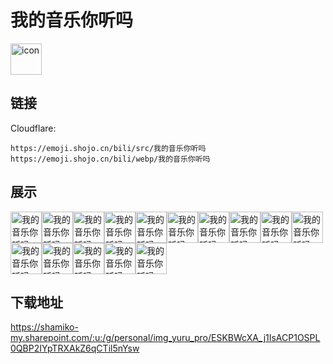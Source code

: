 # 我的音乐你听吗
<img src="https://emoji.shojo.cn/bili/src/我的音乐你听吗/icon.png" width="50" height="50" alt="icon">

## 链接
Cloudflare:
```
https://emoji.shojo.cn/bili/src/我的音乐你听吗
https://emoji.shojo.cn/bili/webp/我的音乐你听吗
```
## 展示
<img src="https://emoji.shojo.cn/bili/src/我的音乐你听吗/我的音乐你听吗-窒息.png" width="50" height="50" alt="我的音乐你听吗-窒息"><img src="https://emoji.shojo.cn/bili/src/我的音乐你听吗/我的音乐你听吗-不失礼貌.png" width="50" height="50" alt="我的音乐你听吗-不失礼貌"><img src="https://emoji.shojo.cn/bili/src/我的音乐你听吗/我的音乐你听吗-赞.png" width="50" height="50" alt="我的音乐你听吗-赞"><img src="https://emoji.shojo.cn/bili/src/我的音乐你听吗/我的音乐你听吗-格局.png" width="50" height="50" alt="我的音乐你听吗-格局"><img src="https://emoji.shojo.cn/bili/src/我的音乐你听吗/我的音乐你听吗-逆袭.png" width="50" height="50" alt="我的音乐你听吗-逆袭"><img src="https://emoji.shojo.cn/bili/src/我的音乐你听吗/我的音乐你听吗-勿扰.png" width="50" height="50" alt="我的音乐你听吗-勿扰"><img src="https://emoji.shojo.cn/bili/src/我的音乐你听吗/我的音乐你听吗-鹅鹅鹅.png" width="50" height="50" alt="我的音乐你听吗-鹅鹅鹅"><img src="https://emoji.shojo.cn/bili/src/我的音乐你听吗/我的音乐你听吗-OhYeah.png" width="50" height="50" alt="我的音乐你听吗-OhYeah"><img src="https://emoji.shojo.cn/bili/src/我的音乐你听吗/我的音乐你听吗-很难不火.png" width="50" height="50" alt="我的音乐你听吗-很难不火"><img src="https://emoji.shojo.cn/bili/src/我的音乐你听吗/我的音乐你听吗-共悲喜.png" width="50" height="50" alt="我的音乐你听吗-共悲喜"><img src="https://emoji.shojo.cn/bili/src/我的音乐你听吗/我的音乐你听吗-魅惑.png" width="50" height="50" alt="我的音乐你听吗-魅惑"><img src="https://emoji.shojo.cn/bili/src/我的音乐你听吗/我的音乐你听吗-害羞.png" width="50" height="50" alt="我的音乐你听吗-害羞"><img src="https://emoji.shojo.cn/bili/src/我的音乐你听吗/我的音乐你听吗-比心.png" width="50" height="50" alt="我的音乐你听吗-比心"><img src="https://emoji.shojo.cn/bili/src/我的音乐你听吗/我的音乐你听吗-干哈呢.png" width="50" height="50" alt="我的音乐你听吗-干哈呢"><img src="https://emoji.shojo.cn/bili/src/我的音乐你听吗/我的音乐你听吗-Fashion.png" width="50" height="50" alt="我的音乐你听吗-Fashion">

## 下载地址

https://shamiko-my.sharepoint.com/:u:/g/personal/img_yuru_pro/ESKBWcXA_j1IsACP1OSPL0QBP2IYpTRXAkZ6qCTil5nYsw